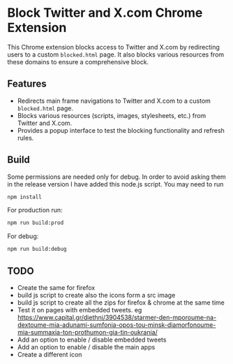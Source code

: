 # Block Twitter and X.com Chrome Extension

This Chrome extension blocks access to Twitter and X.com by redirecting users to a custom `blocked.html` page. It also blocks various resources from these domains to ensure a comprehensive block.

## Features

- Redirects main frame navigations to Twitter and X.com to a custom `blocked.html` page.
- Blocks various resources (scripts, images, stylesheets, etc.) from Twitter and X.com.
- Provides a popup interface to test the blocking functionality and refresh rules.

## Build

Some permissions are needed only for debug. In order to avoid asking them in the release version I have added this node.js script. You may need to run

```bash
npm install
```

For production run:

```bash
npm run build:prod
```

For debug:

```bash
npm run build:debug
```

## TODO

- Create the same for firefox
- build js script to create also the icons form a src image
- build js script to create all the zips for firefox & chrome at the same time
- Test it on pages with embedded tweets. eg https://www.capital.gr/diethni/3904538/starmer-den-mporoume-na-dextoume-mia-adunami-sumfonia-opos-tou-minsk-diamorfonoume-mia-summaxia-ton-prothumon-gia-tin-oukrania/
- Add an option to enable / disable embedded tweets
- Add an option to enable / disable the main apps
- Create a different icon

